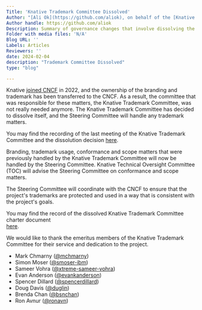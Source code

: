 ```yaml
---
Title: 'Knative Trademark Committee Dissolved'
Author: "[Ali Ok](https://github.com/aliok), on behalf of the [Knative Steering Committee](https://github.com/knative/community/blob/main/STEERING-COMMITTEE.md)"
Author handle: https://github.com/aliok
Description: Summary of governance changes that involve dissolving the trademark committee.
Folder with media files: 'N/A'
Blog URL: ''
Labels: Articles
Reviewers: ''
date: 2024-02-04
description: "Trademark Committee Dissolved"
type: "blog"

---
```


Knative [joined CNCF](https://knative.dev/blog/steering/cncf/) in 2022, and the
ownership of the branding and trademark has been transferred to the CNCF.
As a result, the committee that was responsible for these matters, the Knative 
Trademark Committee, was not really needed anymore. The Knative Trademark 
Committee has decided to dissolve itself, and the Steering Committee 
will handle any trademark matters.

You may find the recording of the last meeting of the Knative Trademark Committee
and the dissolution decision [here](https://github.com/knative/community/issues/1399).

Branding, trademark usage, conformance and scope matters that were previously 
handled by the Knative Trademark Committee will now be handled by the 
Steering Committee. Knative Technical Oversight Committee (TOC) 
will advise the Steering Committee on conformance and scope matters. 

The Steering Committee will coordinate with the CNCF to ensure that the project's 
trademarks are protected and used in a way that is consistent with the project's goals.

You may find the record of the dissolved Knative Trademark Committee charter document  
[here](https://github.com/knative/community/blob/fa4340e96c0eeb69151be0f512a8970083d99a05/TRADEMARK-COMMITTEE.md).

We would like to thank the emeritus members of the Knative Trademark Committee for their
service and dedication to the project.

- Mark Chmarny ([@mchmarny](https://github.com/mchmarny))
- Simon Moser  ([@smoser-ibm](https://github.com/smoser-ibm))
- Sameer Vohra ([@xtreme-sameer-vohra](https://github.com/xtreme-sameer-vohra))
- Evan Anderson ([@evankanderson](https://github.com/evankanderson))
- Spencer Dillard ([@spencerdillard](https://github.com/spencerdillard))
- Doug Davis ([@duglin](https://github.com/duglin))
- Brenda Chan ([@bsnchan](https://github.com/bsnchan))
- Ron Avnur ([@ronavn](https://github.com/ronavn))
